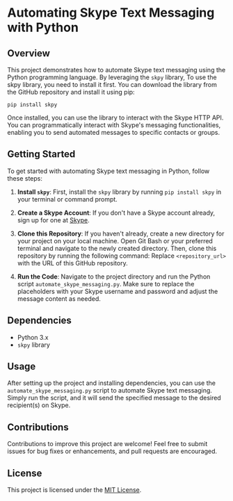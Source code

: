 # Automating Skype Text Messaging with Python

## Overview
This project demonstrates how to automate Skype text messaging using the Python programming language. By leveraging the `skpy` library, To use the skpy library, you need to install it first. You can download the library from the GitHub repository and install it using pip:

`pip install skpy`

Once installed, you can use the library to interact with the Skype HTTP API. 
You can programmatically interact with Skype's messaging functionalities, enabling you to send automated messages to specific contacts or groups.

## Getting Started
To get started with automating Skype text messaging in Python, follow these steps:

1. **Install `skpy`**: First, install the `skpy` library by running `pip install skpy` in your terminal or command prompt.

2. **Create a Skype Account**: If you don't have a Skype account already, sign up for one at [Skype](https://www.skype.com/).

3. **Clone this Repository**: If you haven't already, create a new directory for your project on your local machine. Open Git Bash or your preferred terminal and navigate to the newly created directory. Then, clone this repository by running the following command: Replace `<repository_url>` with the URL of this GitHub repository.

4. **Run the Code**: Navigate to the project directory and run the Python script `automate_skype_messaging.py`. Make sure to replace the placeholders with your Skype username and password and adjust the message content as needed.

## Dependencies
- Python 3.x
- `skpy` library

## Usage
After setting up the project and installing dependencies, you can use the `automate_skype_messaging.py` script to automate Skype text messaging. Simply run the script, and it will send the specified message to the desired recipient(s) on Skype.

## Contributions
Contributions to improve this project are welcome! Feel free to submit issues for bug fixes or enhancements, and pull requests are encouraged.

## License
This project is licensed under the [MIT License](LICENSE).


